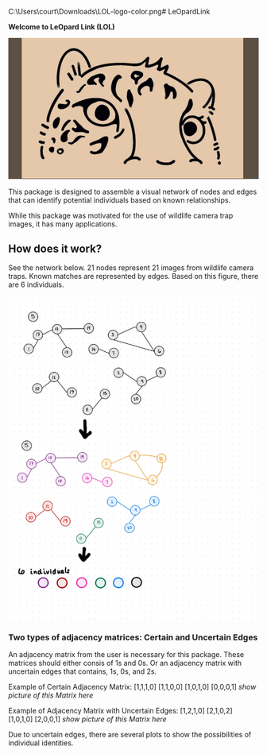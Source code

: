 C:\Users\court\Downloads\LOL-logo-color.png# LeOpardLink

**Welcome to LeOpard Link (LOL)**

!["LOL logo"](./images/design/LOL-logo-color.png)

This package is designed to assemble a visual network of nodes and edges that can identify potential individuals based on known relationships.

While this package was motivated for the use of wildlife camera trap images, it has many applications.

## How does it work?

See the network below. 21 nodes represent 21 images from wildlife camera traps. Known matches are represented by edges. 
Based on this figure, there are 6 individuals.

!["simulation matrix goal"](./images/cse-583-project-simulation-matrix-drawing-1.jpg)


### Two types of adjacency matrices: Certain and Uncertain Edges

An adjacency matrix from the user is necessary for this package. 
These matrices should either consis of 1s and 0s. Or an adjacency matrix with uncertain edges that contains, 1s, 0s, and 2s.

Example of Certain Adjacency Matrix:
[1,1,1,0]
[1,1,0,0]
[1,0,1,0]
[0,0,0,1] 
 *show picture of this Matrix here*


Example of Adjacency Matrix with Uncertain Edges:
[1,2,1,0]
[2,1,0,2]
[1,0,1,0]
[2,0,0,1] 
 *show picture of this Matrix here*

 Due to uncertain edges, there are several plots to show the possibilities of individual identities.
